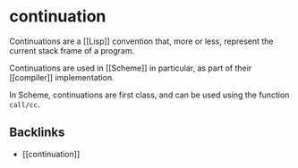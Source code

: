 # continuation

Continuations are a [[Lisp]] convention that, more or less, represent the current stack frame of a program.

Continuations are used in [[Scheme]] in particular, as part of their [[compiler]] implementation.

In Scheme, continuations are first class, and can be used using the function `call/cc`.


<a id="org63acc55"></a>

## Backlinks

-   [[continuation]]
